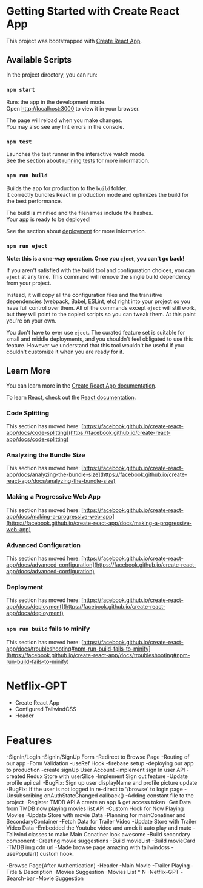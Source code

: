 # Getting Started with Create React App

This project was bootstrapped with [Create React App](https://github.com/facebook/create-react-app).

## Available Scripts

In the project directory, you can run:

### `npm start`

Runs the app in the development mode.\
Open [http://localhost:3000](http://localhost:3000) to view it in your browser.

The page will reload when you make changes.\
You may also see any lint errors in the console.

### `npm test`

Launches the test runner in the interactive watch mode.\
See the section about [running tests](https://facebook.github.io/create-react-app/docs/running-tests) for more information.

### `npm run build`

Builds the app for production to the `build` folder.\
It correctly bundles React in production mode and optimizes the build for the best performance.

The build is minified and the filenames include the hashes.\
Your app is ready to be deployed!

See the section about [deployment](https://facebook.github.io/create-react-app/docs/deployment) for more information.

### `npm run eject`

**Note: this is a one-way operation. Once you `eject`, you can't go back!**

If you aren't satisfied with the build tool and configuration choices, you can `eject` at any time. This command will remove the single build dependency from your project.

Instead, it will copy all the configuration files and the transitive dependencies (webpack, Babel, ESLint, etc) right into your project so you have full control over them. All of the commands except `eject` will still work, but they will point to the copied scripts so you can tweak them. At this point you're on your own.

You don't have to ever use `eject`. The curated feature set is suitable for small and middle deployments, and you shouldn't feel obligated to use this feature. However we understand that this tool wouldn't be useful if you couldn't customize it when you are ready for it.

## Learn More

You can learn more in the [Create React App documentation](https://facebook.github.io/create-react-app/docs/getting-started).

To learn React, check out the [React documentation](https://reactjs.org/).

### Code Splitting

This section has moved here: [https://facebook.github.io/create-react-app/docs/code-splitting](https://facebook.github.io/create-react-app/docs/code-splitting)

### Analyzing the Bundle Size

This section has moved here: [https://facebook.github.io/create-react-app/docs/analyzing-the-bundle-size](https://facebook.github.io/create-react-app/docs/analyzing-the-bundle-size)

### Making a Progressive Web App

This section has moved here: [https://facebook.github.io/create-react-app/docs/making-a-progressive-web-app](https://facebook.github.io/create-react-app/docs/making-a-progressive-web-app)

### Advanced Configuration

This section has moved here: [https://facebook.github.io/create-react-app/docs/advanced-configuration](https://facebook.github.io/create-react-app/docs/advanced-configuration)

### Deployment

This section has moved here: [https://facebook.github.io/create-react-app/docs/deployment](https://facebook.github.io/create-react-app/docs/deployment)

### `npm run build` fails to minify

This section has moved here: [https://facebook.github.io/create-react-app/docs/troubleshooting#npm-run-build-fails-to-minify](https://facebook.github.io/create-react-app/docs/troubleshooting#npm-run-build-fails-to-minify)


# Netflix-GPT
- Create React App
- Configured TailwindCSS
- Header

# Features
-SignIn/LogIn
    -SignIn/SignUp Form
    -Redirect to Browse Page
    -Routing of our app
    -Form Validation
    -useRef Hook
    -firebase setup
    -deploying our app to production
    -create signUp User Account
    -implement sign In user API
    -created Redux Store with userSlice
    -Implement Sign out feature
    -Update profile api call
    -BugFix: Sign up user displayName and profile picture update
    -BugFix: If the user is not logged in re-direct to '/browse' to login page
    -Unsubscribing onAuthStateChanged callback()
    -Adding constant file to the project
    -Register TMDB API & create an app & get access token
    -Get Data from TMDB now playing movies list API
    -Custom Hook for Now Playing Movies
    -Update Store with movie Data
    -Planning for mainConatiner and SecondaryContainer
    -Fetch Data for Trailer Video
    -Update Store with Trailer Video Data
    -Embedded the Youtube video and amek it auto play and mute
    -Tailwind classes to make Main Conatiner look awesome
    -Build secondary component
    -Creating movie suggestions
    -Build movieList
    -Build movieCard
    -TMDB img cdn url
    -Made browse page amazing with tailwindcss
    -usePopular() custom hook.
    
    

    
-Browse Page(After Authentication)
    -Header
    -Main Movie
        -Trailer Playing
        -Title & Description
        -Movies Suggestion
            -Movies List * N
-Netflix-GPT
    -Search-bar
    -Movie Suggestion